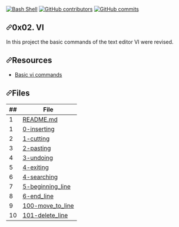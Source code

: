 <article class="markdown-body entry-content container-lg" itemprop="text"><p><a href="https://github.com/ellerbrock/open-source-badges/"><img src="https://camo.githubusercontent.com/af0bfb10fe1fe6de2a4bb8ef91abc87a7ca1ca81/68747470733a2f2f6261646765732e66726170736f66742e636f6d2f626173682f76312f626173682e706e673f763d313033" alt="Bash Shell" data-canonical-src="https://badges.frapsoft.com/bash/v1/bash.png?v=103" style="max-width:100%;"></a>   <a href="https://github.com/Crua0316/holbertonschool-zero_day/graphs/contributors"><img src="https://camo.githubusercontent.com/cbf5123cd005f2b75cdae59f56b05e0eaacb8edd/68747470733a2f2f696d672e736869656c64732e696f2f6769746875622f636f6e7472696275746f72732f45636b6f4a75616e2f686f6c626572746f6e7363686f6f6c2d7a65726f5f6461793f7374796c653d706c6173746963" alt="GitHub contributors" data-canonical-src="https://img.shields.io/github/contributors/Crua0316/holbertonschool-zero_day?style=plastic" style="max-width:100%;"></a>    <a href="https://github.com/Crua0316/holbertonschool-zero_day/commits/master"><img src="https://camo.githubusercontent.com/64064ffe84f3715db8b707bb40488066592f1313/68747470733a2f2f696d672e736869656c64732e696f2f6769746875622f636f6d6d69742d61637469766974792f792f65636b6f6a75616e2f686f6c626572746f6e7363686f6f6c2d7a65726f5f6461793f7374796c653d706c6173746963" alt="GitHub commits" data-canonical-src="https://img.shields.io/github/commit-activity/y/eckojuan/holbertonschool-zero_day?style=plastic" style="max-width:100%;"></a></p>
<h1><a id="user-content-0x01-emacs" class="anchor" aria-hidden="true" href="#0x01-emacs"><svg class="octicon octicon-link" viewBox="0 0 16 16" version="1.1" width="16" height="16" aria-hidden="true"><path fill-rule="evenodd" d="M7.775 3.275a.75.75 0 001.06 1.06l1.25-1.25a2 2 0 112.83 2.83l-2.5 2.5a2 2 0 01-2.83 0 .75.75 0 00-1.06 1.06 3.5 3.5 0 004.95 0l2.5-2.5a3.5 3.5 0 00-4.95-4.95l-1.25 1.25zm-4.69 9.64a2 2 0 010-2.83l2.5-2.5a2 2 0 012.83 0 .75.75 0 001.06-1.06 3.5 3.5 0 00-4.95 0l-2.5 2.5a3.5 3.5 0 004.95 4.95l1.25-1.25a.75.75 0 00-1.06-1.06l-1.25 1.25a2 2 0 01-2.83 0z"></path></svg></a>0x02. VI</h1>
<p>In this project the basic commands of the text editor VI were revised.</p>
<h2><a id="user-content-resources" class="anchor" aria-hidden="true" href="#resources"><svg class="octicon octicon-link" viewBox="0 0 16 16" version="1.1" width="16" height="16" aria-hidden="true"><path fill-rule="evenodd" d="M7.775 3.275a.75.75 0 001.06 1.06l1.25-1.25a2 2 0 112.83 2.83l-2.5 2.5a2 2 0 01-2.83 0 .75.75 0 00-1.06 1.06 3.5 3.5 0 004.95 0l2.5-2.5a3.5 3.5 0 00-4.95-4.95l-1.25 1.25zm-4.69 9.64a2 2 0 010-2.83l2.5-2.5a2 2 0 012.83 0 .75.75 0 001.06-1.06 3.5 3.5 0 00-4.95 0l-2.5 2.5a3.5 3.5 0 004.95 4.95l1.25-1.25a.75.75 0 00-1.06-1.06l-1.25 1.25a2 2 0 01-2.83 0z"></path></svg></a>Resources</h2>
<ul>
<li><a href="https://www.cs.colostate.edu/helpdocs/vi.html" rel="nofollow">Basic vi commands</a></li>
</ul>
<h2><a id="user-content-files" class="anchor" aria-hidden="true" href="#files"><svg class="octicon octicon-link" viewBox="0 0 16 16" version="1.1" width="16" height="16" aria-hidden="true"><path fill-rule="evenodd" d="M7.775 3.275a.75.75 0 001.06 1.06l1.25-1.25a2 2 0 112.83 2.83l-2.5 2.5a2 2 0 01-2.83 0 .75.75 0 00-1.06 1.06 3.5 3.5 0 004.95 0l2.5-2.5a3.5 3.5 0 00-4.95-4.95l-1.25 1.25zm-4.69 9.64a2 2 0 010-2.83l2.5-2.5a2 2 0 012.83 0 .75.75 0 001.06-1.06 3.5 3.5 0 00-4.95 0l-2.5 2.5a3.5 3.5 0 004.95 4.95l1.25-1.25a.75.75 0 00-1.06-1.06l-1.25 1.25a2 2 0 01-2.83 0z"></path></svg></a>Files</h2>
<table>
<thead>
<tr>
<th>##</th>
<th>File</th>
</tr>
</thead>
<tbody>
<tr>
<td>1</td>
<td><a href="https://github.com/Crua0316/holbertonschool-zero_day/blob/master/0x02-vi/README.md">README.md</a></td>
</tr>
<tr>
<td>1</td>
<td><a href="https://github.com/Crua0316/holbertonschool-zero_day/blob/master/0x02-vi-0-inserting">0-inserting</a></td>
</tr>
<tr>
<td>2</td>
<td><a href="https://github.com/Crua0316/holbertonschool-zero_day/blob/master/0x02-vi/1-cutting">1-cutting</a></td>
</tr>
<tr>
<td>3</td>
<td><a href="https://github.com/Crua0316/holbertonschool-zero_day/blob/master/0x02-vi/2-pasting">2-pasting</a></td>
</tr>
<tr>
<td>4</td>
<td><a href="https://github.com/Crua0316/holbertonschool-zero_day/blob/master/0x02-vi/3-undoing">3-undoing</a></td>
</tr>
<tr>
<td>5</td>
<td><a href="https://github.com/Crua0316/holbertonschool-zero_day/blob/master/0x02-vi/4-exiting">4-exiting</a></td>
</tr>
<tr>
<td>6</td>
<td><a href="https://github.com/Crua0316/holbertonschool-zero_day/blob/master/0x01-emacs/4-searching">4-searching</a></td>
</tr>
<tr>
<td>7</td>
<td><a href="https://github.com/Crua0316/holbertonschool-zero_day/blob/master/0x02-vi/5-beginning_line">5-beginning_line</a></td>
</tr>
<tr>
<td>8</td>
<td><a href="https://github.com/Crua0316/holbertonschool-zero_day/blob/master/0x02-vi/6-end_line">6-end_line</a></td>
</tr>
<td>9</td>
<td><a href="https://github.com/Crua0316/holbertonschool-zero_day/blob/master/0x02-vi/100-move_to_line">100-move_to_line</a></td>
</tr>
<td>10</td>
<td><a href="https://github.com/Crua0316/holbertonschool-zero_day/blob/master/0x02-vi/101-delete_line">101-delete_line</a></td>
</tr>
</tbody>
</table>
</article>